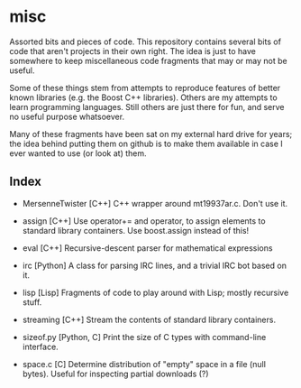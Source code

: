 misc
====

Assorted bits and pieces of code. This repository contains several
bits of code that aren't projects in their own right. The idea is
just to have somewhere to keep miscellaneous code fragments that
may or may not be useful.

Some of these things stem from attempts to reproduce features of
better known libraries (e.g. the Boost C++ libraries). Others are
my attempts to learn programming languages. Still others are just
there for fun, and serve no useful purpose whatsoever.

Many of these fragments have been sat on my external hard drive for
years; the idea behind putting them on github is to make them
available in case I ever wanted to use (or look at) them.

Index
-----

* MersenneTwister [C++]
  C++ wrapper around mt19937ar.c. Don't use it.

* assign [C++]
  Use operator+= and operator, to assign elements to
  standard library containers. Use boost.assign instead of this!

* eval [C++]
  Recursive-descent parser for mathematical expressions

* irc [Python]
  A class for parsing IRC lines, and a trivial IRC bot based on it.

* lisp [Lisp]
  Fragments of code to play around with Lisp; mostly recursive stuff.

* streaming [C++]
  Stream the contents of standard library containers.

* sizeof.py [Python, C]
  Print the size of C types with command-line interface.

* space.c [C]
  Determine distribution of "empty" space in a file (null bytes).
  Useful for inspecting partial downloads (?)


